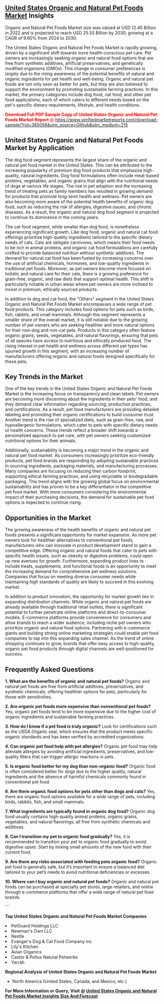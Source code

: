 <h2><a href="https://www.verifiedmarketreports.com/download-sample/?rid=385058&amp;utm_source=Github&amp;utm_medium=215" target="_blank">United States Organic and Natural Pet Foods Market</a> Insights</h2><p>Organic and Natural Pet Foods Market size was valued at USD 12.45 Billion in 2022 and is projected to reach USD 25.55 Billion by 2030, growing at a CAGR of 9.60% from 2024 to 2030.</p><p><p>The United States Organic and Natural Pet Foods Market is rapidly growing, driven by a significant shift towards more health-conscious pet care. Pet owners are increasingly seeking organic and natural food options that are free from synthetic additives, artificial preservatives, and genetically modified organisms (GMOs). This change in consumer preferences is largely due to the rising awareness of the potential benefits of natural and organic ingredients for pet health and well-being. Organic and natural pet foods are not only seen as better for pets, but they are also believed to support the environment by promoting sustainable farming practices. In this market, the primary categories include dog food, cat food, and other pet food applications, each of which caters to different needs based on the pet's specific dietary requirements, lifestyle, and health conditions.<p><span class=""><span style="color: #ff0000;"><strong>Download Full PDF Sample Copy of United States Organic and Natural Pet Foods Market Report</strong> @ </span><a href="https://www.verifiedmarketreports.com/download-sample/?rid=385058&amp;utm_source=Github&amp;utm_medium=215" target="_blank">https://www.verifiedmarketreports.com/download-sample/?rid=385058&amp;utm_source=Github&amp;utm_medium=215</a></span></p></p><h2>United States Organic and Natural Pet Foods Market by Application</h2><p>The dog food segment represents the largest share of the organic and natural pet food market in the United States. This can be attributed to the increasing popularity of premium dog food products that emphasize high-quality, natural ingredients. Dog food formulations often include meat-based proteins, vegetables, and organic grains that align with the nutritional needs of dogs at various life stages. The rise in pet adoption and the increasing trend of treating pets as family members has resulted in growing demand for products that promote long-term health and wellness. Pet owners are also becoming more aware of the potential health benefits of organic dog food, such as reducing the risk of allergies, digestive issues, and chronic diseases. As a result, the organic and natural dog food segment is projected to continue its dominance in the coming years.<p>The cat food segment, while smaller than dog food, is nonetheless experiencing significant growth. Like dog food, organic and natural cat food offerings prioritize high-quality ingredients tailored to the specific dietary needs of cats. Cats are obligate carnivores, which means their food needs to be rich in animal proteins, and organic cat food formulations are carefully crafted to provide balanced nutrition without synthetic additives. The demand for natural cat food has been fueled by increasing concerns over the use of artificial chemicals, hormones, and low-quality ingredients in traditional pet foods. Moreover, as pet owners become more focused on holistic and natural care for their cats, there is a growing preference for grain-free, organic, and raw diets that support optimal health. This shift is particularly notable in urban areas where pet owners are more inclined to invest in premium, ethically sourced products.<p>In addition to dog and cat food, the "Others" segment in the United States Organic and Natural Pet Foods Market encompasses a wide range of pet food products. This category includes food options for pets such as birds, fish, rabbits, and small mammals. Although this segment represents a smaller share of the overall market, it is still notable due to the growing number of pet owners who are seeking healthier and more natural options for their non-dog and non-cat pets. Products in this category often feature organic grains, seeds, vegetables, and natural flavorings, ensuring that pets of all species have access to nutritious and ethically produced food. The rising interest in pet health and wellness across different pet types has spurred growth in this segment, with an increasing number of manufacturers offering organic and natural foods designed specifically for these pets.<h2>Key Trends in the Market</h2><p>One of the key trends in the United States Organic and Natural Pet Foods Market is the increasing focus on transparency and clean labels. Pet owners are becoming more discerning about the ingredients in their pets' food, and they demand clear information regarding sourcing, production practices, and certifications. As a result, pet food manufacturers are providing detailed labeling and promoting their organic certifications to build consumer trust. Another trend is the rise of specialized diets, such as grain-free, raw, and hypoallergenic formulations, which cater to pets with specific dietary needs or health concerns. These trends reflect a broader shift towards a personalized approach to pet care, with pet owners seeking customized nutritional options for their animals.<p>Additionally, sustainability is becoming a major trend in the organic and natural pet food market. As consumers increasingly prioritize eco-friendly products, pet food brands are responding by adopting sustainable practices in sourcing ingredients, packaging materials, and manufacturing processes. Many companies are focusing on reducing their carbon footprint, supporting ethical farming practices, and using recyclable or biodegradable packaging. This trend aligns with the growing global focus on environmental sustainability and has proven to be a key differentiator in the competitive pet food market. With more consumers considering the environmental impact of their purchasing decisions, the demand for sustainable pet food options is expected to continue rising.<h2>Opportunities in the Market</h2><p>The growing awareness of the health benefits of organic and natural pet foods presents a significant opportunity for market expansion. As more pet owners look for healthier alternatives to conventional pet foods, manufacturers who can innovate in product development stand to gain a competitive edge. Offering organic and natural foods that cater to pets with specific health issues, such as obesity or digestive problems, could open up new avenues for growth. Furthermore, expanding product lines to include treats, supplements, and functional foods is an opportunity to meet the increasing demand for comprehensive pet wellness solutions. Companies that focus on meeting diverse consumer needs while maintaining high standards of quality are likely to succeed in this evolving market.<p>In addition to product innovation, the opportunity for market growth lies in expanding distribution channels. While organic and natural pet foods are already available through traditional retail outlets, there is significant potential to further penetrate online platforms and direct-to-consumer models. E-commerce platforms provide convenience for consumers and allow brands to reach a wider audience, including niche pet owners who prioritize organic and natural food options. Partnering with e-commerce giants and building strong online marketing strategies could enable pet food companies to tap into this expanding sales channel. As the trend of online shopping continues to grow, brands that offer easy access to high-quality, organic pet food products through digital channels are well-positioned for success.<h2>Frequently Asked Questions</h2><p><b>1. What are the benefits of organic and natural pet foods?</b> Organic and natural pet foods are free from artificial additives, preservatives, and synthetic chemicals, offering healthier options for pets, particularly for those with sensitivities.</p><p><b>2. Are organic pet foods more expensive than conventional pet foods?</b> Yes, organic pet foods tend to be more expensive due to the higher cost of organic ingredients and sustainable farming practices.</p><p><b>3. How do I know if a pet food is truly organic?</b> Look for certifications such as the USDA Organic seal, which ensures that the product meets specific organic standards and has been verified by accredited organizations.</p><p><b>4. Can organic pet food help with pet allergies?</b> Organic pet food may help alleviate allergies by avoiding artificial ingredients, preservatives, and low-quality fillers that can trigger allergic reactions in pets.</p><p><b>5. Is organic food better for my dog than non-organic food?</b> Organic food is often considered better for dogs due to the higher quality, natural ingredients and the absence of harmful chemicals commonly found in conventional pet food.</p><p><b>6. Are there organic food options for pets other than dogs and cats?</b> Yes, there are organic food options available for a wide range of pets, including birds, rabbits, fish, and small mammals.</p><p><b>7. What ingredients are typically found in organic dog food?</b> Organic dog food usually contains high-quality animal proteins, organic grains, vegetables, and natural flavorings, all free from synthetic chemicals and additives.</p><p><b>8. Can I transition my pet to organic food gradually?</b> Yes, it is recommended to transition your pet to organic food gradually to avoid digestive upset. Start by mixing small amounts of the new food with their current food.</p><p><b>9. Are there any risks associated with feeding pets organic food?</b> Organic pet food is generally safe, but it’s important to ensure a balanced diet tailored to your pet’s needs to avoid nutritional deficiencies or excesses.</p><p><b>10. Where can I buy organic and natural pet foods?</b> Organic and natural pet foods can be purchased at specialty pet stores, large retailers, and online through e-commerce platforms that offer a wide range of natural pet food brands.</p>```</p><p><strong>Top United States Organic and Natural Pet Foods Market Companies</strong></p><div data-test-id=""><p><li>PetGuard Holdings LLC</li><li> Newman's Own LLC</li><li> Nestle</li><li> Evanger's Dog & Cat Food Company inc</li><li> Lily's Kitchen</li><li> Avian Organics</li><li> Castor & Pollux Natural Petworks</li><li> Yarrah</li></p><div><strong>Regional Analysis of&nbsp;United States Organic and Natural Pet Foods Market</strong></div><ul><li dir="ltr"><p dir="ltr">North America&nbsp;(United States, Canada, and Mexico, etc.)</p></li></ul><p><strong>For More Information or Query, Visit @&nbsp;</strong><strong><a href="https://www.verifiedmarketreports.com/product/organic-and-natural-pet-foods-market/?utm_source=Github&amp;utm_medium=215" target="_blank">United States Organic and Natural Pet Foods Market Insights Size And Forecast</a></strong></p></div>
